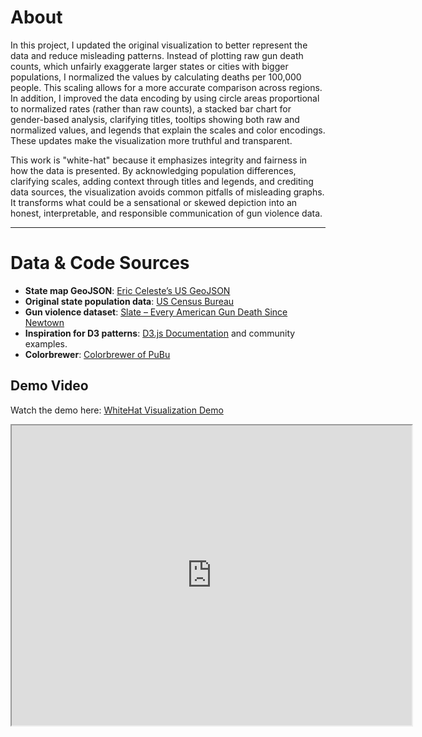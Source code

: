 # About

In this project, I updated the original visualization to better represent the data and reduce misleading patterns. Instead of plotting raw gun death counts, which unfairly exaggerate larger states or cities with bigger populations, I normalized the values by calculating deaths per 100,000 people. This scaling allows for a more accurate comparison across regions. In addition, I improved the data encoding by using circle areas proportional to normalized rates (rather than raw counts), a stacked bar chart for gender-based analysis, clarifying titles, tooltips showing both raw and normalized values, and legends that explain the scales and color encodings. These updates make the visualization more truthful and transparent.  

This work is "white-hat" because it emphasizes integrity and fairness in how the data is presented. By acknowledging population differences, clarifying scales, adding context through titles and legends, and crediting data sources, the visualization avoids common pitfalls of misleading graphs. It transforms what could be a sensational or skewed depiction into an honest, interpretable, and responsible communication of gun violence data.  

---

# Data & Code Sources

- **State map GeoJSON**: [Eric Celeste’s US GeoJSON](https://eric.clst.org/tech/usgeojson/)  
- **Original state population data**: [US Census Bureau](https://www.census.gov/data/tables/time-series/demo/popest/2010s-state-total.html)  
- **Gun violence dataset**: [Slate – Every American Gun Death Since Newtown](https://www.slate.com/articles/news_and_politics/crime/2012/12/gun_death_tally_every_american_gun_death_since_newtown_sandy_hook_shooting.html)  
- **Inspiration for D3 patterns**: [D3.js Documentation](https://d3js.org/) and community examples.  
- **Colorbrewer**: [Colorbrewer of PuBu](https://colorbrewer2.org/#type=sequential&scheme=PuBu&n=3)

## Demo Video

Watch the demo here: [WhiteHat Visualization Demo](https://drive.google.com/file/d/1X0q-KCCG3ktB_GrCWPVu2hkMqkCNinZt/view?usp=sharing)


<iframe src="https://drive.google.com/file/d/1X0q-KCCG3ktB_GrCWPVu2hkMqkCNinZt/preview" 
        width="640" height="480" allow="autoplay">
</iframe>

